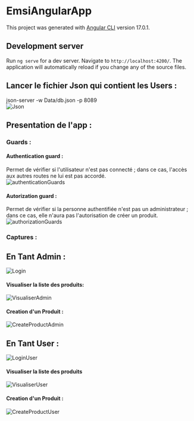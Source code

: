 # EmsiAngularApp

This project was generated with [Angular CLI](https://github.com/angular/angular-cli) version 17.0.1.

## Development server

Run `ng serve` for a dev server. Navigate to `http://localhost:4200/`. The application will automatically reload if you change any of the source files.

## Lancer le fichier Json qui contient les Users :  
json-server -w  Data/db.json -p 8089  
![Json](https://github.com/Bouchghel/Gestion-des-Produits-Angular/assets/93221225/b8aaa80e-dda4-4d30-9e01-11a79ea88d33)  

## Presentation de l'app :  
### Guards :
#### Authentication guard : 
Permet de vérifier si l'utilisateur n'est pas connecté ; dans ce cas, l'accès aux autres routes ne lui est pas accordé.     
![authenticationGuards](https://github.com/Bouchghel/Gestion-des-Produits-Angular/assets/93221225/8f715e01-3ee6-4e91-bb46-8f2802b4496d)  

#### Autorization guard :
Permet de vérifier si la personne authentifiée n'est pas un administrateur ; dans ce cas, elle n'aura pas l'autorisation de créer un produit.    
![authorizationGuards](https://github.com/Bouchghel/Gestion-des-Produits-Angular/assets/93221225/f607ab00-2ad0-4649-8d0c-44bd841a25b1)


### Captures :  
## En Tant Admin : 
![Login](https://github.com/Bouchghel/Gestion-des-Produits-Angular/assets/93221225/fdd998b2-2d35-4b26-a4dc-044f21232fa3)
#### Visualiser la liste des produits:    
![VisualiserAdmin](https://github.com/Bouchghel/Gestion-des-Produits-Angular/assets/93221225/760d1b90-993d-4b0c-9ddd-8a7b2b286706)
#### Creation d'un Produit :  
![CreateProductAdmin](https://github.com/Bouchghel/Gestion-des-Produits-Angular/assets/93221225/cbef5f5a-74e8-48c4-984c-d67cdbf1bfcb)

## En Tant User :
![LoginUser](https://github.com/Bouchghel/Gestion-des-Produits-Angular/assets/93221225/9efbbb32-18e8-4141-bb36-c44498b6c89c)  
#### Visualiser la liste des produits  
![VisualiserUser](https://github.com/Bouchghel/Gestion-des-Produits-Angular/assets/93221225/02105a6e-edd2-433c-8940-82e3f9b23e1e)  
#### Creation d'un Produit :  
![CreateProductUser](https://github.com/Bouchghel/Gestion-des-Produits-Angular/assets/93221225/da616436-eadc-42d5-bd46-49835b24e061)

